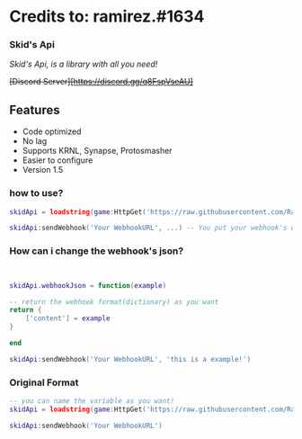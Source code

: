 # Credits to: ramirez.#1634
### Skid's Api


_Skid's Api, is a library with all you need!_

~~[Discord Server][https://discord.gg/q8FspVseAU]~~

## Features

- Code optimized
- No lag
- Supports KRNL, Synapse, Protosmasher
- Easier to configure
- Version 1.5

### how to use?



```lua
skidApi = loadstring(game:HttpGet('https://raw.githubusercontent.com/Ramirez1001/Skid-s-Api/main/main.lua'))()

skidApi:sendWebhook('Your WebhookURL', ...) -- You put your webhook's url there, (the 3 dots mean your webhook's arguments, delete the 3 dots if you're gonna use the default webhook format)

```

### How can i change the webhook's json?

```lua


skidApi.webhookJson = function(example)

-- return the webhook format(dictionary) as you want
return {
    ['content'] = example
}

end

skidApi:sendWebhook('Your WebhookURL', 'this is a example!')

```

### Original Format

```lua
-- you can name the variable as you want!
skidApi = loadstring(game:HttpGet('https://raw.githubusercontent.com/Ramirez1001/Skid-s-Api/main/main.lua'))()

skidApi:sendWebhook('Your WebhookURL')

```
